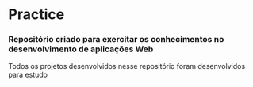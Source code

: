 # Practice
<h3>Repositório criado para exercitar os conhecimentos no desenvolvimento de aplicações Web</h3>
Todos os projetos desenvolvidos nesse repositório foram desenvolvidos para estudo


